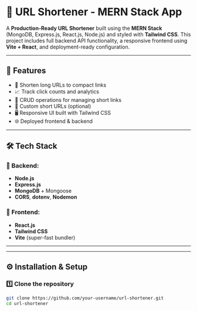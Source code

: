 # 🔗 URL Shortener - MERN Stack App

A **Production-Ready URL Shortener** built using the **MERN Stack** (MongoDB, Express.js, React.js, Node.js) and styled with **Tailwind CSS**. This project includes full backend API functionality, a responsive frontend using **Vite + React**, and deployment-ready configuration.

---

## 🚀 Features

- 🔐 Shorten long URLs to compact links
- 📈 Track click counts and analytics
- 🧾 CRUD operations for managing short links
- 🔗 Custom short URLs (optional)
- 🖥️ Responsive UI built with Tailwind CSS
- 🌐 Deployed frontend & backend

---

## 🛠️ Tech Stack

### 🔧 Backend:
- **Node.js**
- **Express.js**
- **MongoDB** + Mongoose
- **CORS**, **dotenv**, **Nodemon**

### 🎨 Frontend:
- **React.js**
- **Tailwind CSS**
- **Vite** (super-fast bundler)

---

---

## ⚙️ Installation & Setup

### 1️⃣ Clone the repository
```bash
git clone https://github.com/your-username/url-shortener.git
cd url-shortener


